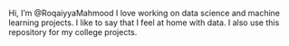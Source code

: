 Hi, I’m @RoqaiyyaMahmood
I love working on data science and machine learning projects.
I like to say that I feel at home with data. 
I also use this repository for my college projects.

<!---
RoqaiyyaMahmood/RoqaiyyaMahmood is a ✨ special ✨ repository because its `README.md` (this file) appears on your GitHub profile.
You can click the Preview link to take a look at your changes.
--->
